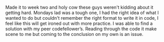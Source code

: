 Made it to week two and holy cow these guys weren't kidding about it getting hard.  Mondays lad was a tough one, I had the right idea of what I wanted to do but couldn't remember the right format to write it in code, I feel like this will get ironed out with more practice. I was able to find a solution with my peer codefellower’s. Reading through the code it make scene to me but coming to the conclusion on my own is an issue. 
